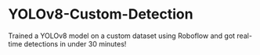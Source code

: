 # YOLOv8-Custom-Detection
Trained a YOLOv8 model on a custom dataset using Roboflow and got real-time detections in under 30 minutes!
